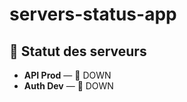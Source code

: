 # servers-status-app

## 📡 Statut des serveurs

<!-- SERVERS-STATUS-START -->
- **API Prod** — 🔴 DOWN
- **Auth Dev** — 🔴 DOWN
<!-- SERVERS-STATUS-END -->
